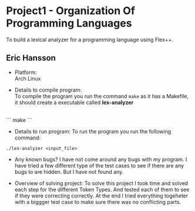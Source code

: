 # Project1 - Organization Of Programming Languages
To build a lexical analyzer for a programming language using Flex++. 
## **Eric Hansson**

- Platform:<br>
Arch Linux

- Details to compile program:<br>
To compile the program you run the command `make` as it has a Makefile,
it should create a executable called **lex-analyzer**
<br>
```
make
```

- Details to run program: 
To run the program you run the following command:<br>
```
./lex-analyzer <input_file>
```

- Any known bugs?
I have not come around any bugs with my program. I have tried a few different type of the test cases to 
see if there are any bugs to are hidden. But I have not found any.

- Overview of solving project:
To solve this project I took time and solved each step for the different Token Types. And tested each of
them to see if they were correcting correctly. At the end I tried everything togeheter with a biggger test
case to make sure there was no conflicting parts.


